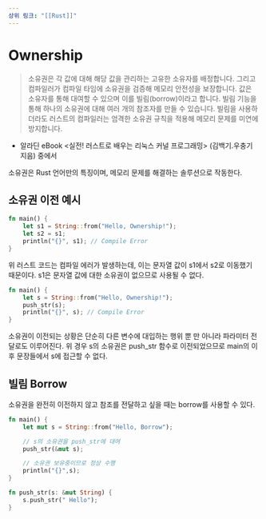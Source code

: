 ```yaml
---
상위 링크: "[[Rust]]"
---
```

# Ownership

> 소유권은 각 값에 대해 해당 값을 관리하는 고유한 소유자를 배정합니다. 그리고 컴파일러가 컴파일 타임에 소유권을 검증해 메모리 안전성을 보장합니다. 값은 소유자를 통해 대여할 수 있으며 이를 빌림(borrow)이라고 합니다. 빌림 기능을 통해 하나의 소유권에 대해 여러 개의 참조자를 만들 수 있습니다. 빌림을 사용하더라도 러스트의 컴파일러는 엄격한 소유권 규칙을 적용해 메모리 문제를 미연에 방지합니다.
- 알라딘 eBook <실전! 러스트로 배우는 리눅스 커널 프로그래밍> (김백기.우충기 지음) 중에서

소유권은 Rust 언어만의 특징이며, 메모리 문제를 해결하는 솔루션으로 작동한다.

## 소유권 이전 예시

``` Rust 
fn main() {
	let s1 = String::from("Hello, Ownership!");
	let s2 = s1;
	println("{}", s1); // Compile Error
}
```

위 러스트 코드는 컴파일 에러가 발생하는데, 이는 문자열 값이 s1에서 s2로 이동했기 때문이다. s1은 문자열 값에 대한 소유권이 없으므로 사용될 수 없다.

```Rust
fn main() {
	let s = String::from("Hello, Ownership!");
	push_str(s);
	println("{}", s); // Compile Error
}
```
소유권이 이전되는 상황은 단순히 다른 변수에 대입하는 행위 뿐 만 아니라 파라미터 전달로도 이루어진다. 위 경우 s의 소유권은 push_str 함수로 이전되었으므로 main의 이후 문장들에서 s에 접근할 수 없다.

## 빌림 Borrow
소유권을 완전히 이전하지 않고 참조를 전달하고 싶을 때는 borrow를 사용할 수 있다.

```Rust
fn main() {
	let mut s = String::from("Hello, Borrow");

	// s의 소유권을 push_str에 대여
	push_str(&mut s);

	// 소유권 보유중이므로 정상 수행
	println("{}",s);
}

fn push_str(s: &mut String) {
	s.push_str(" Hello");
}
```